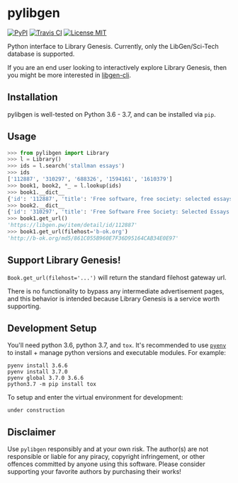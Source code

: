 # pylibgen

[![PyPI](https://img.shields.io/pypi/v/pylibgen.svg)](https://pypi.org/project/pylibgen/)
[![Travis CI](https://travis-ci.org/JoshuaRLi/pylibgen.svg?branch=master)](https://travis-ci.org/JoshuaRLi/pylibgen)
[![License MIT](https://img.shields.io/github/license/mashape/apistatus.svg)](https://github.com/JoshuaRLi/pylibgen/blob/master/LICENSE)

Python interface to Library Genesis. Currently, only the LibGen/Sci-Tech database is supported.

If you are an end user looking to interactively explore Library Genesis, then you might be more interested in [libgen-cli](https://github.com/JoshuaRLi/libgen-cli).


## Installation

pylibgen is well-tested on Python 3.6 - 3.7, and can be installed via `pip`.


## Usage

```python
>>> from pylibgen import Library
>>> l = Library()
>>> ids = l.search('stallman essays')
>>> ids
['112887', '310297', '688326', '1594161', '1610379']
>>> book1, book2, *_ = l.lookup(ids)
>>> book1.__dict__
{'id': '112887', 'title': 'Free software, free society: selected essays of Richard M. Stallman', 'author': 'Richard M. Stallman, Lawrence Lessig, Joshua Gay, Laurence Lessig', 'year': '2002', 'edition': 'First Printing, First Edition', 'pages': '230', 'identifier': '9781882114986,1882114981', 'extension': 'pdf', 'filesize': '2210323', 'md5': '861C055B960E7F36D95164CAB34E0E97'}
>>> book2.__dict__
{'id': '310297', 'title': 'Free Software Free Society: Selected Essays of Richard Stallman', 'author': 'Richard Stallman', 'year': '2010', 'edition': '2nd Edition', 'pages': '278', 'identifier': '0983159203,9780983159209', 'extension': 'pdf', 'filesize': '1597349', 'md5': '6C3C2593BBB5D77154D50DFDDC0EA669'}
>>> book1.get_url()
'https://libgen.pw/item/detail/id/112887'
>>> book1.get_url(filehost='b-ok.org')
'http://b-ok.org/md5/861C055B960E7F36D95164CAB34E0E97'
```


## Support Library Genesis\!

`Book.get_url(filehost='...')` will return the standard filehost gateway url.

There is no functionality to bypass any intermediate advertisement pages, and this behavior is intended because Library Genesis is a service worth supporting.


## Development Setup

You'll need python 3.6, python 3.7, and `tox`. It's recommended to use [`pyenv`](https://github.com/pyenv/pyenv) to install + manage python versions and executable modules. For example:

    pyenv install 3.6.6
    pyenv install 3.7.0
    pyenv global 3.7.0 3.6.6
    python3.7 -m pip install tox

To setup and enter the virtual environment for development:

    under construction


## Disclaimer

Use `pylibgen` responsibly and at your own risk. The author(s) are not responsible or liable for any piracy, copyright infringement, or other offences committed by anyone using this software. Please consider supporting your favorite authors by purchasing their works\!
